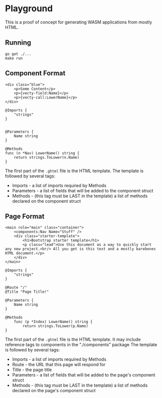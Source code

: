 # Playground
This is a proof of concept for generating WASM applications from mostly HTML.

## Running

```
go get ./...
make run
```

## Component Format
```
<div class="blue">
    <p>Some Content</p>
    <p>{vecty-field:Name}</p>
    <p>{vecty-call:LowerName}</p>
</div>

@Imports {
    "strings"
}


@Parameters {
    Name string
}

@Methods
func (n *Nav) LowerName() string {
    return strings.ToLower(n.Name)
}
```

The first part of the `.ghtml` file is the HTML template.
The template is followed by several tags:

* Imports - a list of imports required by Methods
* Parameters - a list of fields that will be added to the component struct
* Methods - (this tag must be LAST in the template) a list of methods declared on the component struct

## Page Format
```
<main role="main" class="container">
    <components:Nav Name="Stuff" />
    <div class="starter-template">
        <h1>Bootstrap starter template</h1>
        <p class="lead">Use this document as a way to quickly start any new project.<br/> All you get is this text and a mostly barebones HTML document.</p>
    </div>
</main>

@Imports {
    "strings"
}

@Route "/"
@Title "Page Title!"

@Parameters {
    Name string
}

@Methods 
    func (p *Index) LowerName() string {
        return strings.ToLower(p.Name)
}
```


The first part of the `.ghtml` file is the HTML template. It may include reference tags to components in the "./components" package
The template is followed by several tags:

* Imports - a list of imports required by Methods
* Route - the URL that this page will respond for 
* Title - the page title
* Parameters - a list of fields that will be added to the page's component struct
* Methods - (this tag must be LAST in the template) a list of methods declared on the page's component struct
